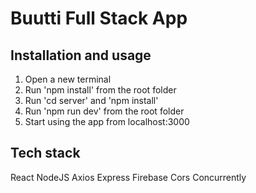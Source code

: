 # Buutti Full Stack App

## Installation and usage

1. Open a new terminal
2. Run 'npm install' from the root folder
3. Run 'cd server' and 'npm install'
4. Run 'npm run dev' from the root folder
5. Start using the app from localhost:3000

## Tech stack

React
NodeJS
Axios
Express
Firebase
Cors
Concurrently
